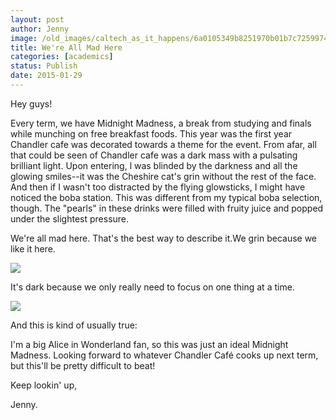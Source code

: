 ```yaml
---
layout: post
author: Jenny
image: /old_images/caltech_as_it_happens/6a0105349b8251970b01b7c7259974970b.gif
title: We're All Mad Here
categories: [academics]
status: Publish
date: 2015-01-29
---
```



Hey guys!

Every term, we have Midnight Madness, a break from studying and finals while munching on free breakfast foods. This year was the first year Chandler cafe was decorated towards a theme for the event. From afar, all that could be seen of Chandler cafe was a dark mass with a pulsating brilliant light. Upon entering, l was blinded by the darkness and all the glowing smiles--it was the Cheshire cat's grin without the rest of the face. And then if I wasn't too distracted by the flying glowsticks, I might have noticed the boba station. This was different from my typical boba selection, though. The "pearls" in these drinks were filled with fruity juice and popped under the slightest pressure.

We're all mad here. That's the best way to describe it.We grin because we like it here.

![](https://mrwgifs.com/wp-content/uploads/2013/06/The-Mad-Hatter-Smiles-In-Alice-In-Wonderland-Gif.gif)

It's dark because we only really need to focus on one thing at a time.

![](https://media.giphy.com/media/1d1aR5MshLzbO/giphy.gif)

And this is kind of usually true:

I'm a big Alice in Wonderland fan, so this was just an ideal Midnight Madness. Looking forward to whatever Chandler Café cooks up next term, but this'll be pretty difficult to beat!

Keep lookin' up,

Jenny.

